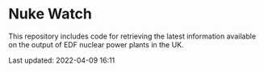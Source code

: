 # Nuke Watch

This repository includes code for retrieving the latest information available on the output of EDF nuclear power plants in the UK.

Last updated: 2022-04-09 16:11
